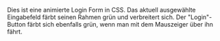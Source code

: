 Dies ist eine animierte Login Form in CSS.
Das aktuell ausgewählte Eingabefeld färbt seinen Rahmen grün und verbreitert sich. Der "Login"-Button färbt sich ebenfalls grün, 
wenn man mit dem Mauszeiger über ihn fährt.

